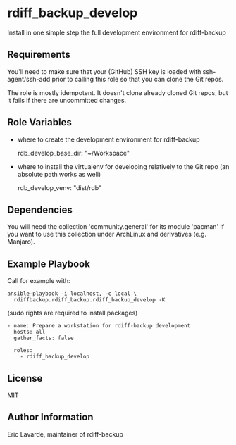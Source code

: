 rdiff\_backup\_develop
====================

Install in one simple step the full development environment for rdiff-backup

Requirements
------------

You'll need to make sure that your (GitHub) SSH key is loaded with ssh-agent/ssh-add prior to calling this role so that you can clone the Git repos.

The role is mostly idempotent.
It doesn't clone already cloned Git repos, but it fails if there are uncommitted changes.

Role Variables
--------------

* where to create the development environment for rdiff-backup

    rdb_develop_base_dir: "~/Workspace"

* where to install the virtualenv for developing relatively to the Git repo (an absolute path works as well)

    rdb_develop_venv: "dist/rdb"

Dependencies
------------

You will need the collection 'community.general' for its module 'pacman' if you want to use this collection under ArchLinux and derivatives (e.g. Manjaro).

Example Playbook
----------------

Call for example with:

    ansible-playbook -i localhost, -c local \
      rdiffbackup.rdiff_backup.rdiff_backup_develop -K

(sudo rights are required to install packages)

    - name: Prepare a workstation for rdiff-backup development
      hosts: all
      gather_facts: false

      roles:
        - rdiff_backup_develop

License
-------

MIT

Author Information
------------------

Eric Lavarde, maintainer of rdiff-backup
